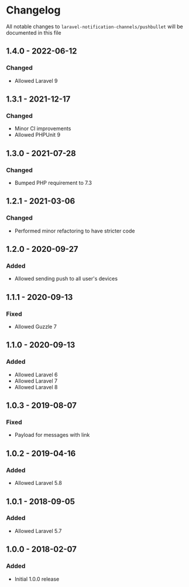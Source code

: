 # Changelog

All notable changes to `laravel-notification-channels/pushbullet` will be documented in this file

## 1.4.0 - 2022-06-12
### Changed
- Allowed Laravel 9

## 1.3.1 - 2021-12-17
### Changed
- Minor CI improvements
- Allowed PHPUnit 9

## 1.3.0 - 2021-07-28
### Changed
- Bumped PHP requirement to 7.3

## 1.2.1 - 2021-03-06
### Changed
- Performed minor refactoring to have stricter code

## 1.2.0 - 2020-09-27
### Added
- Allowed sending push to all user's devices

## 1.1.1 - 2020-09-13
### Fixed
- Allowed Guzzle 7

## 1.1.0 - 2020-09-13
### Added
- Allowed Laravel 6
- Allowed Laravel 7
- Allowed Laravel 8

## 1.0.3 - 2019-08-07
### Fixed
- Payload for messages with link

## 1.0.2 - 2019-04-16
### Added
- Allowed Laravel 5.8

## 1.0.1 - 2018-09-05
### Added
- Allowed Laravel 5.7

## 1.0.0 - 2018-02-07
### Added
- Initial 1.0.0 release
